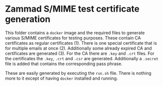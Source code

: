 # Zammad S/MIME test certificate generation

This folder contains a `docker` image and the required files to generate various S/MIME certificates for testing purposes. These contain CA certificates as regular certificates (1). There is one special certificate that is for multiple emails at once (2). Additionally some already expired CA and certificates are generated (3).
For the CA there are `.key` and `.crt` files. For the certificates the `.key`, `.crt` and `.csr` are generated. Additionally a `.secret` file is added that contains the corresponding pass phrase.

These are easily generated by executing the `run.sh` file. There is nothing more to it except of having `docker` installed and running.
